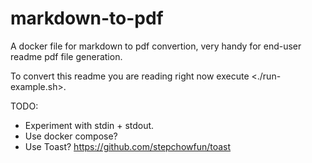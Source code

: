 markdown-to-pdf
===============

A docker file for markdown to pdf convertion, very handy for end-user readme pdf file generation.

To convert this readme you are reading right now execute <./run-example.sh>.

TODO: 
 - Experiment with stdin + stdout.
 - Use docker compose?
 - Use Toast? <https://github.com/stepchowfun/toast>
